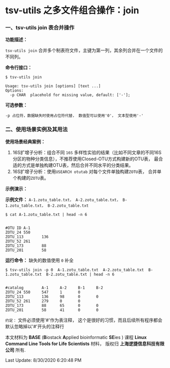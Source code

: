 # tsv-utils 之多文件组合操作：join

### 一、tsv-utils join 表合并操作

**功能描述：**

`tsv-utils join` 合并多个制表符文件，主键为第一列，其余列合并在一个文件的不同列。

**命令行接口：**

    $ tsv-utils join
    
    Usage: tsv-utils join [options] [text ...]
    Options:
      -p CHAR  placehold for missing value, default: ['-'];

**可选参数：**

    -p 占位符，数据缺失时使用占位符代替， 数值型可以使用'0'， 文本型使用'-'



### 二、使用场景实例及其用法

**使用场景经典案例：**

1. 16S扩增子分析：组合不同 `16S` 多样性实验的结果（比如不同文章的不同16S分区的物种分类信息），不推荐使用Closed-OTU方式构建新的OTU表， 最合适的方式是单独构建OTU表，然后合并不同水平的分类结果。
2. 16S扩增子分析：使用`USEARCH otutab` 对每个文件单独构建`ZOTU`表， 合并单个构建的`ZOTU`表。

**示例演示：**

**示例文件：** `A-1.zotu_table.txt， A-2.zotu_table.txt， B-1.zotu_table.txt， B-2.zotu_table.txt` 


    $ cat A-1.zotu_table.txt | head -n 6


    #OTU ID A-1
    ZOTU_24 550
    ZOTU_113        136
    ZOTU_52 261
    ZOTU_173        88
    ZOTU_201        58

**运行命令：** 缺失的数值使用 `0` 补全

    $ tsv-utils join -p 0  A-1.zotu_table.txt  A-2.zotu_table.txt  B-1.zotu_table.txt  B-2.zotu_table.txt | head -n 6


    #catalog        A-1     A-2     B-1     B-2
    ZOTU_24 550     547     1       0
    ZOTU_113        136     98      0       0
    ZOTU_52 261     279     0       0
    ZOTU_173        88      65      0       0
    ZOTU_201        58      41      0       0

`约定：` 文件必须使用'#'作为表注释， 这个是很好的习惯，而且后续所有程序都会默认忽略掉以'#'开头的注释行


本文材料为 **BASE** (**B**iostack **A**pplied bioinformatic **SE**ies ) 课程 **Linux Command Line Tools for Life Scientists** 材料， 版权归 **上海逻捷信息科技有限公司** 所有.

Last Update: 8/30/2020 6:20:48 PM
